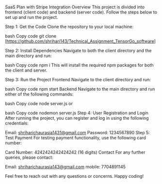 SaaS Plan with Stripe Integration
Overview
This project is divided into frontend (client code) and backend (server code). Follow the steps below to set up and run the project.

Step 1: Get the Code
Clone the repository to your local machine:

bash
Copy code
git clone [https://github.com/shrihari143/Technical_Assignment_TensorGo_software]




Step 2: Install Dependencies
Navigate to both the client directory and the main directory and run:

bash
Copy code
npm i
This will install the required npm packages for both the client and server.

Step 3: Run the Project
Frontend
Navigate to the client directory and run:

bash
Copy code
npm start
Backend
Navigate to the main directory and run either of the following commands:

bash
Copy code
node server.js
or

bash
Copy code
nodemon server.js
Step 4: User Registration and Login
After running the project, you can register and log in using the following credentials:

Email: shriharichaurasia1431@gmail.com
Password: 1234567890
Step 5: Test Payment
For testing payment functionality, use the following card number:

Card Number: 4242424242424242 (16 digits)
Contact
For any further queries, please contact:

Email: shriharichaurasia143@gmail.com
mobile: 7704891145

Feel free to reach out with any questions or concerns. Happy coding!

